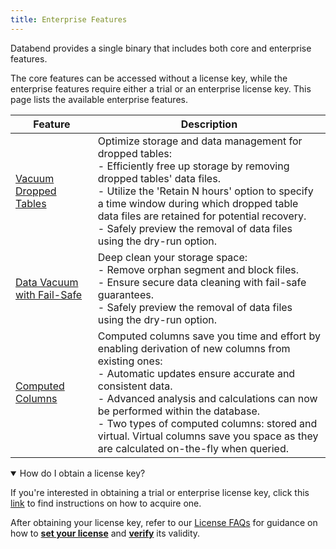 ```yaml
---
title: Enterprise Features
---
```


Databend provides a single binary that includes both core and enterprise features. 

The core features can be accessed without a license key, while the enterprise features require either a trial or an enterprise license key. This page lists the available enterprise features.

| Feature                                                                                        	 | Description                                                                                                                                                                                                                                                                                                                                                                                 	 |
|--------------------------------------------------------------------------------------------------|-----------------------------------------------------------------------------------------------------------------------------------------------------------------------------------------------------------------------------------------------------------------------------------------------------------------------------------------------------------------------------------------------|
| [Vacuum Dropped Tables](../14-sql-commands/00-ddl/20-table/91-vacuum-drop-table.md)            	 | Optimize storage and data management for dropped tables:<br/>- Efficiently free up storage by removing dropped tables' data files.<br/>- Utilize the 'Retain N hours' option to specify a time window during which dropped table data files are retained for potential recovery. <br/>- Safely preview the removal of data files using the dry-run option.                                  	 |
| [Data Vacuum with Fail-Safe](../14-sql-commands/00-ddl/20-table/91-vacuum-table.md)            	 | Deep clean your storage space:<br/>- Remove orphan segment and block files. <br/>- Ensure secure data cleaning with fail-safe guarantees. <br/>- Safely preview the removal of data files using the dry-run option.                                                                                                                                                                         	 |
| [Computed Columns](../14-sql-commands/00-ddl/20-table/10-ddl-create-table.md#computed-columns) 	 | Computed columns save you time and effort by enabling derivation of new columns from existing ones:<br/>- Automatic updates ensure accurate and consistent data.<br/>- Advanced analysis and calculations can now be performed within the database.<br/>- Two types of computed columns: stored and virtual. Virtual columns save you space as they are calculated on-the-fly when queried. 	 |

<details open>
  <summary>How do I obtain a license key?</summary>
   <p></p>
   If you're interested in obtaining a trial or enterprise license key, click this <a target="_self" href="https://databend.rs/doc/faq/license-faqs/#obtain-a-license">link</a> to find instructions on how to acquire one.<br/>


   After obtaining your license key, refer to our [License FAQs](https://databend.rs/doc/faq/license-faqs/) for guidance on how to [**set your license**](https://databend.rs/doc/faq/license-faqs/#set-a-license) and [**verify**](https://databend.rs/doc/faq/license-faqs/#verify-a-license) its validity.
</details>